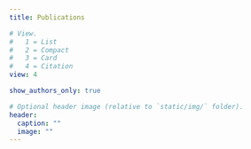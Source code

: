 ```yaml
---
title: Publications

# View.
#   1 = List
#   2 = Compact
#   3 = Card
#   4 = Citation
view: 4

show_authors_only: true

# Optional header image (relative to `static/img/` folder).
header:
  caption: ""
  image: ""
---
```

